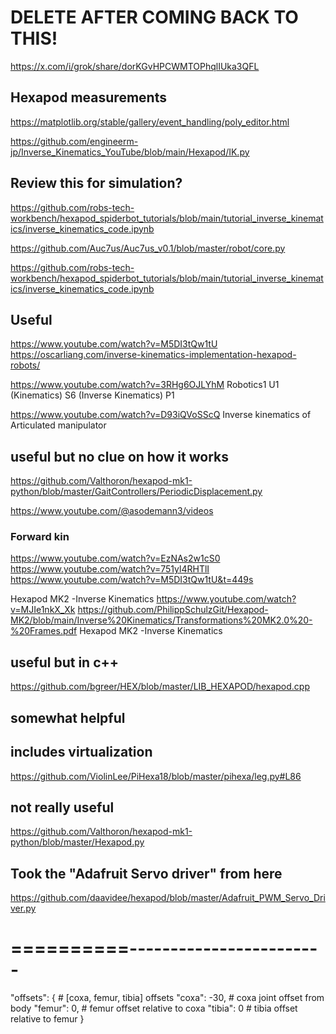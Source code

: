 # DELETE AFTER COMING BACK TO THIS!
https://x.com/i/grok/share/dorKGvHPCWMTOPhqlIUka3QFL

## Hexapod measurements
https://matplotlib.org/stable/gallery/event_handling/poly_editor.html

https://github.com/engineerm-jp/Inverse_Kinematics_YouTube/blob/main/Hexapod/IK.py

## Review this for simulation?
https://github.com/robs-tech-workbench/hexapod_spiderbot_tutorials/blob/main/tutorial_inverse_kinematics/inverse_kinematics_code.ipynb

https://github.com/Auc7us/Auc7us_v0.1/blob/master/robot/core.py

https://github.com/robs-tech-workbench/hexapod_spiderbot_tutorials/blob/main/tutorial_inverse_kinematics/inverse_kinematics_code.ipynb

## Useful
https://www.youtube.com/watch?v=M5DI3tQw1tU
https://oscarliang.com/inverse-kinematics-implementation-hexapod-robots/

https://www.youtube.com/watch?v=3RHg6OJLYhM
Robotics1 U1 (Kinematics) S6 (Inverse Kinematics) P1

https://www.youtube.com/watch?v=D93iQVoSScQ
Inverse kinematics of Articulated manipulator


## useful but no clue on how it works
https://github.com/Valthoron/hexapod-mk1-python/blob/master/GaitControllers/PeriodicDisplacement.py

https://www.youtube.com/@asodemann3/videos

### Forward kin
https://www.youtube.com/watch?v=EzNAs2w1cS0
https://www.youtube.com/watch?v=751yl4RHTlI
https://www.youtube.com/watch?v=M5DI3tQw1tU&t=449s

Hexapod MK2 -Inverse Kinematics
https://www.youtube.com/watch?v=MJIe1nkX_Xk
https://github.com/PhilippSchulzGit/Hexapod-MK2/blob/main/Inverse%20Kinematics/Transformations%20MK2.0%20-%20Frames.pdf
Hexapod MK2 -Inverse Kinematics

## useful but in c++
https://github.com/bgreer/HEX/blob/master/LIB_HEXAPOD/hexapod.cpp

## somewhat helpful

## includes virtualization
https://github.com/ViolinLee/PiHexa18/blob/master/pihexa/leg.py#L86 


## not really useful
https://github.com/Valthoron/hexapod-mk1-python/blob/master/Hexapod.py

## Took the "Adafruit Servo driver" from here
https://github.com/daavidee/hexapod/blob/master/Adafruit_PWM_Servo_Driver.py




# ==========------------------------
"offsets": {
    # [coxa, femur, tibia] offsets 
    "coxa": -30,  # coxa joint offset from body
    "femur": 0,  # femur offset relative to coxa
    "tibia": 0  # tibia offset relative to femur
}